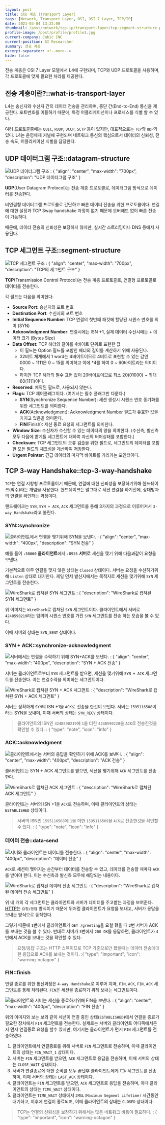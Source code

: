 ```yaml
---
layout: post
title: 전송 계층 (Transport Layer)
tags: [Network, Transport Layer, OSI, OSI 7 Layer, TCP/IP]
date: 2021-03-04 13:22:00
thumbnail: /post/network/tcp-ip/transport-layer/tcp-segment-structure.png
profile-image: /post/profile/profile1.jpg
current-company: Cubic INC
current-position: SI Researcher
summary: 전송 계층
excerpt-separator: <!--more-->
hide: false
---
```

전송 계층은 OSI 7 Layer 모델에서 L4에 구현되며, TCP와 UDP 프로토콜을 사용하며, 각 프로토콜에 맞게 필요한 처리를 제공한다.
<!--more-->
## 전송 계층이란?::what-is-transport-layer

L4는 송신자와 수신자 간의 데이터 전송을 관리하며, 종단 간(End-to-End) 통신을 제공한다.
포트번호를 이욜하기 때문에, 특정 어플리케이션이나 프로세스를 식별 할 수 있다.

여러 프로토콜중에는 `QUIC`, `RUDP`, `DCCP`, `SCTP` 등이 있지만, 대표적으로는 `TCP`와 `UDP`가 있다. 
L4는 운영체제 커널에 구현되며 네트워크 통신의 핵심으로서 데이터의 신뢰성, 전송 속도, 어플리케이션 식별을 담당한다.

## UDP 데이터그램 구조::datagram-structure

![UDP 데이터그램 구조](/post/network/tcp-ip/transport-layer/udp-datagram-structure.png)
: { "align": "center", "max-width": "700px", "description": "UDP 데이터그램 구조" }

**UDP**(User Datagram Protocol)는 전송 계층 프로토콜로, 데이터그램 방식으로 데이터를 전송한다.

비연결형 데이터그램 프로토콜로 간단하고 빠른 데이터 전송을 위한 프로토콜이다.
연결에 대한 설정과 TCP 3way handshake 과정이 없기 때문에 오버헤드 없이 빠른 전송이 가능하다.

때문에, 데이터 전송의 신뢰성은 보장하지 않지만, 실시간 스트리밍이나 DNS 등에서 사용된다.


## TCP 세그먼트 구조::segment-structure

![TCP 세그먼트 구조](/post/network/tcp-ip/transport-layer/tcp-segment-structure.png)
: { "align": "center", "max-width": "700px", "description": "TCP의 세그먼트 구조" }

**TCP**(Transmission Control Protocol)는 전송 계층 프로토콜로, 연결형 프로토콜로 데이터를 전송한다.

각 필드는 다음을 의미한다:

* **Source Port**: 송신지의 포트 번호
* **Destination Port**: 수신지의 포트 번호
* **Initial Sequence Number**: TCP 연결의 첫번째 패킷에 할당된 시퀀스 번호를 의미 (SYN)
* **Acknowledgment Number**: 연결시에는 ISN +1, 실제 데이터 수신시에는 + 데이터 크기 (Bytes Size)
* **Data Offset**: TCP 헤더의 길이를 4바이트 단위로 표현한 값
  * 이 필드는 Option 필드를 포함한 헤더의 길이를 계산하기 위해 사용된다. 
  * 32비트 체계에서 1 word는 4바이트이므로 4비트로 표현할 수 있는 값인 0000 ~ 1111은 0 ~ 15를 의미하고 이에 *4를 하여 0 ~ 60바이트라는 의미이다.
  * 하지만 TCP 헤더의 필수 표현 값이 20바이트이므로 최소 20(01000) ~ 최대 60(1111)이다.
*  **Reserved**: 예약된 필드로, 사용되지 않는다.
* **Flags**: TCP 제어플레그이다. (여기서는 필수 플래그만 다룬다.)
    * **SYN**(Synchronize Sequence Number): 세션 생성시 시퀀스 번호 동기화를 위한 세그먼트를 의미한다.
    * **ACK**(Acknowledgment): Acknowledgment Number 필드가 유효한 값을 가지고 있음을 의미한다.
    * **FIN**(Finish): 세션 종료 요청의 세그먼트를 의미한다.
* **Window Size**: 수신자가 수신할 수 있는 데이터의 양을 의미한다. (수신측, 발신측 모두 다음에 받게될 세그먼트에 대하여 자신의 버퍼상태를 포함한다.)
* **Checksum**: TCP 세그먼트의 오류 검출을 위한 필드로, 세그먼트의 데이터를 포함한 모든 필드의 체크섬을 계산하여 저장한다.
* **Urgent Pointer**: 긴급 데이터의 마지막 바이트를 가리키는 포인터이다.


## TCP 3-way Handshake::tcp-3-way-handshake

`TCP`는 연결 지향형 프로토콜이기 때문에, 연결에 대한 신뢰성을 보장하기위해 핸드쉐이크(악수)라는 개념을 사용한다.
핸드쉐이크는 말그대로 세션 연결을 하기전에, 상대방과의 연결을 확인하는 과정이다.

핸드쉐이크는 `SYN`, `SYN + ACK`, `ACK` 세그먼트를 통해 3가지의 과정으로 이루어져서 `3-way Handshake`라고 불린다.

### SYN::synchronize

![클라이언트에서 연결을 맺기위해 SYN을 보낸다.](/post/network/tcp-ip/transport-layer/syn-diagram-in-tcp.png)
: { "align": "center", "max-width": "400px", "description": "SYN 전송" }

예를 들어 `:58660` **클라이언트**에서 `:8955` **서버**로 세션을 맺기 위해 다음과같이 요청을 보낸다.

기본적으로 아무 연결을 맺지 않은 상태는 `Closed` 상태이다. 서버는 요청을 수신하기위해 `Listen` 상태로 대기한다. 
제일 먼저 발신지에서는 목적지로 세션을 맺기위해 `SYN` 세그먼트를 전송한다.

![WireShark로 캡쳐된 SYN 세그먼트](/post/network/tcp-ip/transport-layer/captured-segment-of-syn.png)
: { "description": "WireShark로 캡쳐된 SYN 세그먼트" }

위 이미지는 `WireShark`로 캡쳐된 `SYN` 세그먼트이다.
클라이언트에서 서버로 `4248590219`라는 임의의 시퀀스 번호를 가진 `SYN` 세그먼트를 전송 하는 모습을 볼 수 있다.

이때 서버의 상태는 `SYN_SENT` 상태이다.

### SYN + ACK::synchronize-acknowledgment

![서버에서는 연결을 수락하기 위해 SYN+ACK를 보낸다.](/post/network/tcp-ip/transport-layer/syn+ack-diagram-in-tcp.png)
: { "align": "center", "max-width": "400px", "description": "SYN + ACK 전송" }

서버는 클라이언트로부터 `SYN` 세그먼트를 받으면, 세션을 맺기위해 `SYN + ACK` 세그먼트를 전송한다.
이는 연결수락을 의미하는 세그먼트이다.

![WireShark로 캡쳐된 SYN + ACK 세그먼트](/post/network/tcp-ip/transport-layer/captured-segment-of-syn+ack.png)
: { "description": "WireShark로 캡쳐된 SYN + ACK 세그먼트" }

서버는 정확하게 `SYN`의 ISN +1을 `ACK`로 전송을 한것이 보인다. 
서버는 `1595116508`이라는 SYN을 보내며, 이때 서버의 상태는 `SYN_RECV` 상태이다.

>클라이언트의 ISN인 `4248590219`에 `1`을 더한 `4248590220`을 `ACK`로 전송한것을 확인할 수 있다.
: { "type": "note", "icon": "info" }

### ACK::acknowledgment

![클라이언트에서는 서버의 응답을 확인하기 위해 ACK를 보낸다.](/post/network/tcp-ip/transport-layer/ack-diagram-in-tcp.png)
: { "align": "center", "max-width": "400px", "description": "ACK 전송" }

클라이언트는 SYN + ACK 세그먼트를 받으면, 세션을 맺기위해 `ACK` 세그먼트를 전송한다.

![WireShark로 캡쳐된 ACK 세그먼트](/post/network/tcp-ip/transport-layer/captured-segment-of-ack.png)
: { "description": "WireShark로 캡쳐된 ACK 세그먼트" }

클라이언트는 서버의 ISN +1을 `ACK`로 전송하며, 이때 클라이언트의 상태는 `ESTABLISHED` 상태이다.

>서버의 ISN인 `1595116508`에 `1`을 더한 `1595116509`을 `ACK`로 전송한것을 확인할 수 있다.
: { "type": "note", "icon": "info" }

### 데이터 전송::data-send

![서버와 클라이언트는 데이터를 전송한다.](/post/network/tcp-ip/transport-layer/data-send-diagram-in-tcp.png)
: { "align": "center", "max-width": "400px", "description": "데이터 전송" }

`ACK`로 세션이 맺어지는 순간부터 데이터를 전송할 수 있고, 데이터를 전송할 때마다 `ACK`를 받아야 한다.
이는 수신측과 발신측 모두에 해당되는 내용이다.

![WireShark로 캡쳐된 데이터 전송 세그먼트](/post/network/tcp-ip/transport-layer/captured-segment-of-data.png)
: { "description": "WireShark로 캡쳐된 데이터 전송 세그먼트" }

위 네 개의 각 세그먼트는 클라이언트와 서버가 데이터를 주고받는 과정을 보여준다.
[HTTP]()는 `요청/응답` 방식이기 때문에 위처럼 클라이언트가 요청을 보내고, 서버가 응답을 보내는 방식으로 동작한다.

그렇기 때문에 `1`번에서 클라이언트가 `GET /greeting`을 요철 했을 때 `2`번 서버가 ACK를 보내는 것을 볼 수 있다.
반대로 서버가 `3`번에서 `200 OK`를 응답하면, 클라이언트가 `4`번에서 ACK를 보내는 것을 확인할 수 있다.

>요청/응답 구조는 HTTP 스펙이므로 TCP 기준으로만 봤을때는 데이터 전송에대한 응답으로 ACK를 보내는 것이다.
:{ "type": "important", "icon": "warning-octagon" }


### FIN::finish

연결 종료를 위한 통신과정은 `4-way Handshake`로 이루어 지며, `FIN`, `ACK`, `FIN`, `ACK` 세그먼트를 통해 처리된다.
`FIN`은 세션을 종료하기 위헤 보내는 세그먼트이다.

![클라이언트와 서버는 세션을 종료하기위해 FIN을 보낸다.](/post/network/tcp-ip/transport-layer/fin-diagram-in-tcp.png)
: { "align": "center", "max-width": "400px", "description": "FIN 전송" }

위의 이미지와 보는 보와 같이 세션이 연결 중인 상태(`ESTABLISHED`)에서 연결을 종료가 필요한 장치에서 `FIN` 세그먼트를 전송한다.
실제로는 서버와 클라이언트 어디쪽에서든지 먼저 연결종료 요청을 할수 있지만, 여기서는 클라이언트가 먼저 `FIN` 세그먼트를 전송하였다.

1. 클라이언트에서 연결종료를 위해 서버로 `FIN` 세그먼트로 전송하며, 이때 클라이언트의 상태는 `FIN_WAIT_1` 상태이다.
2. 서버는 `FIN` 세그먼트를 받으면, `ACK` 세그먼트로 응답을 전송하며, 이때 서버의 상태는 `CLOSE_WAIT` 상태이다.
3. 서버가 연결종료에 대한 준비를 모두 끝낸후 클라이언트에게 `FIN` 세그먼트를 전송하며, 이때 서버의 상태는 `LAST_ACK` 상태이다.
4. 클라이언트는 `FIN` 세그먼트를 받으면, `ACK` 세그먼트로 응답을 전송하며, 이때 클라이언트의 상태는 `TIME_WAIT` 상태이다.
5. 클라이언트는 `TIME_WAIT` 상태에서 `2MSL(Maximum Segment Lifetime)` 시간동안 대기하고, 이후에 연결이 종료되며, 이때 클라이언트의 상태는 `CLOSED` 상태이다.


>TCP는 연결의 신뢰성을 보장하기 위해서는 많은 네트워크 비용이 필요하다.
: { "type": "important", "icon": "warning-octagon" }
